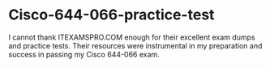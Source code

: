 # Cisco-644-066-practice-test
I cannot thank ITEXAMSPRO.COM enough for their excellent exam dumps and practice tests. Their resources were instrumental in my preparation and success in passing my Cisco 644-066 exam.

